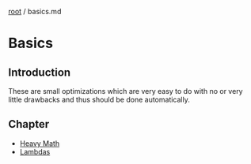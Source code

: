 [root](../README.md) / basics.md
# Basics
## Introduction
These are small  optimizations which are very easy to do with no or very little drawbacks and thus should be done automatically.

## Chapter

- [Heavy Math](heavyMath.md)
- [Lambdas](lambdas.md)